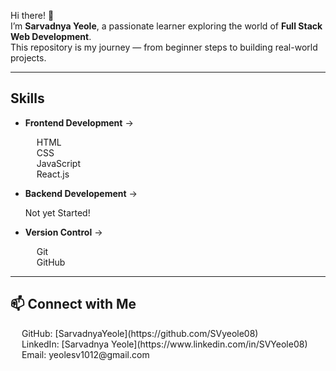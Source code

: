 Hi there! 👋  
I’m **Sarvadnya Yeole**, a passionate learner exploring the world of **Full Stack Web Development**.  
This repository is my journey — from beginner steps to building real-world projects.  

---

## Skills
- **Frontend Development** →
  <p>
   <img src="https://cdn.jsdelivr.net/gh/devicons/devicon/icons/html5/html5-original.svg" width="14"/> HTML <br/> 
   <img src="https://cdn.jsdelivr.net/gh/devicons/devicon/icons/css3/css3-original.svg" width="14"/> CSS  <br/>  
   <img src="https://cdn.jsdelivr.net/gh/devicons/devicon/icons/javascript/javascript-original.svg" width="14"/> JavaScript  <br/> 
   <img src="https://cdn.jsdelivr.net/gh/devicons/devicon/icons/react/react-original.svg" width="14"/> React.js  <br/>
  </p>

- **Backend Developement** →
    <p>Not yet Started!</p>

- **Version Control** → 
   <p>
  <img src="https://cdn.jsdelivr.net/gh/devicons/devicon/icons/git/git-original.svg" width="14"/> Git  <br/>
  <img src="https://img.icons8.com/ios-filled/50/ffffff/github.png" width="14"/> GitHub  
</p>

---

## 📫 Connect with Me
<p>
    <img src="https://img.icons8.com/ios-filled/50/ffffff/github.png" width="14"/>  GitHub: [SarvadnyaYeole](https://github.com/SVyeole08)  <br/>
    <img src="https://cdn.jsdelivr.net/gh/devicons/devicon/icons/linkedin/linkedin-original.svg" width="14"/>  LinkedIn: [Sarvadnya Yeole](https://www.linkedin.com/in/SVYeole08)  <br/>
    <img src="https://img.icons8.com/color/48/gmail-new.png" width="14"/>  Email: yeolesv1012@gmail.com
</p>